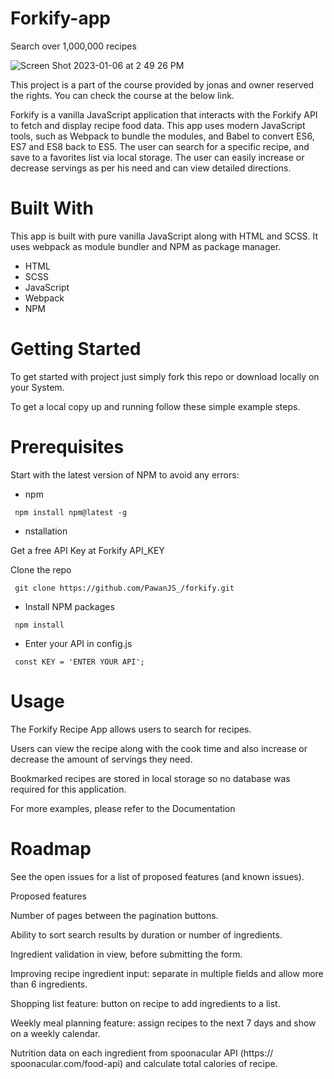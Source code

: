 # Forkify-app
Search over 1,000,000 recipes

![Screen Shot 2023-01-06 at 2 49 26 PM](https://user-images.githubusercontent.com/91219199/211088509-f4719ae6-65c5-4ed5-8900-d67d8b7e8f5a.png)


This project is a part of the course provided by jonas and owner reserved the rights. You can check the course at the below link.

Forkify is a vanilla JavaScript application that interacts with the Forkify API to fetch and display recipe food data. This app uses modern JavaScript tools, such as Webpack to bundle the modules, and Babel to convert ES6, ES7 and ES8 back to ES5. The user can search for a specific recipe, and save to a favorites list via local storage. The user can easily increase or decrease servings as per his need and can view detailed directions.

# Built With

This app is built with pure vanilla JavaScript along with HTML and SCSS. It uses webpack as module bundler and NPM as package manager.

- HTML
- SCSS
- JavaScript
- Webpack
- NPM

# Getting Started

To get started with project just simply fork this repo or download locally on your System.

To get a local copy up and running follow these simple example steps.

# Prerequisites

Start with the latest version of NPM to avoid any errors:

- npm

``` npm install npm@latest -g``` 

- nstallation

Get a free API Key at Forkify API_KEY

Clone the repo

``` git clone https://github.com/PawanJS_/forkify.git``` 

- Install NPM packages

``` npm install``` 

- Enter your API in config.js

``` const KEY = 'ENTER YOUR API';``` 

# Usage

The Forkify Recipe App allows users to search for recipes.

Users can view the recipe along with the cook time and also increase or decrease the amount of servings they need.

Bookmarked recipes are stored in local storage so no database was required for this application.

For more examples, please refer to the Documentation

# Roadmap

See the open issues for a list of proposed features (and known issues).

Proposed features

Number of pages between the pagination buttons.

Ability to sort search results by duration or number of ingredients.

Ingredient validation in view, before submitting the form.

Improving recipe ingredient input: separate in multiple fields and allow more than 6 ingredients.

Shopping list feature: button on recipe to add ingredients to a list.

Weekly meal planning feature: assign recipes to the next 7 days and show on a weekly calendar.

Nutrition data on each ingredient from spoonacular API (https:// spoonacular.com/food-api) and calculate total calories of recipe.
